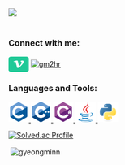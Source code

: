 <img src="https://capsule-render.vercel.app/api?type=transparent&color=auto&height=300&section=header&text=Gyeongmin%20Lee&fontSize=90" />

<h1 align="center"></h1>
<h3 align="left">Connect with me:</h3>
<p align="left">
<a href="https://velog.io/@gyeongmin" target="blank"><img align="center" src="./velog.svg" alt="Velog" height="30" width="40"/></a>
<a href="https://instagram.com/gm2hr" target="blank"><img align="center" src="https://raw.githubusercontent.com/rahuldkjain/github-profile-readme-generator/master/src/images/icons/Social/instagram.svg" alt="gm2hr" height="30" width="40"/></a>
</p>

<h3 align="left">Languages and Tools:</h3>
<p align="left"> 
<a href="https://www.cprogramming.com/" target="_blank" rel="noreferrer"> <img src="https://raw.githubusercontent.com/devicons/devicon/master/icons/c/c-original.svg" alt="c" width="40" height="40"/> </a> 
<a href="https://www.w3schools.com/cpp/" target="_blank" rel="noreferrer"> <img src="https://raw.githubusercontent.com/devicons/devicon/master/icons/cplusplus/cplusplus-original.svg" alt="cplusplus" width="40" height="40"/> </a> 
<a href="https://www.w3schools.com/cs/" target="_blank" rel="noreferrer"> <img src="https://raw.githubusercontent.com/devicons/devicon/master/icons/csharp/csharp-original.svg" alt="csharp" width="40" height="40"/> </a> 
<a href="https://www.java.com" target="_blank" rel="noreferrer"> <img src="https://raw.githubusercontent.com/devicons/devicon/master/icons/java/java-original.svg" alt="java" width="40" height="40"/> </a> 
<a href="https://www.python.org" target="_blank" rel="noreferrer"> <img src="https://raw.githubusercontent.com/devicons/devicon/master/icons/python/python-original.svg" alt="python" width="40" height="40"/> </a>
</p>

[![Solved.ac Profile](http://mazassumnida.wtf/api/v2/generate_badge?boj=eyhoss)](https://solved.ac/eyhoss/)

<p>&nbsp;<img align="center" src="https://github-readme-stats.vercel.app/api?username=gyeongminn&show_icons=true&locale=en&theme=react&hide=contribs,issues" alt="gyeongminn" /></p>